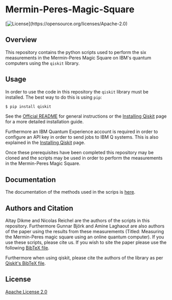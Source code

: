 # Mermin-Peres-Magic-Square
[![License](https://img.shields.io/github/license/Qiskit/qiskit.svg?)](https://opensource.org/licenses/Apache-2.0)

## Overview 

This repository contains the python scripts used to perform the six measurements in the Mermin-Peres Magic Square on IBM's quantum computers using the `qiskit` library. 

## Usage

In order to use the code in this repository the `qiskit` library must be installed. The best way to do this is using `pip`:

```bash
$ pip install qiskit
```

See the [Official README](https://github.com/Qiskit/qiskit/blob/master/README.md) for general instructions or 
the [Installing Qiskit](https://github.com/Qiskit/qiskit/blob/master/docs/install.rst) page for a more detailed installation guide. 

Furthermore an IBM Quantum Experience account is required in order to configure an API key in order to send jobs to IBM Q systems. This is also explained in the [Installing Qiskit](https://github.com/Qiskit/qiskit/blob/master/docs/install.rst) page.

Once these prerequisites have been completed this repository may be cloned and the scripts may be used in order to perform the measurements in the Mermin-Peres Magic Square.

## Documentation 

The documentation of the methods used in the scrips is [here](code/Documentation.md).

## Authors and Citation
Altay Dikme and Nicolas Reichel are the authors of the scripts in this repository. Furthermore Gunnar Björk and Amine Laghaout
are also authors of the paper using the results from these measurements (Titled: Measuring the Mermin-Peres magic square using an online quantum computer).
If you use these scripts, please cite us. If you wish to site the paper please use the following [BibTeX file](Cite.bib).

Furthermore when using qiskit, please cite the authors of the library as per [Qiskit's BibTeX file](https://github.com/Qiskit/qiskit/blob/master/Qiskit.bib).

## License 
[Apache License 2.0](LICENSE)
